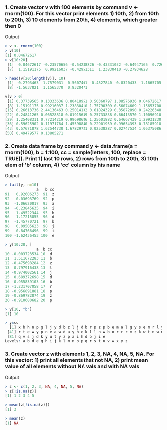 ### 1. Create vector v with 100 elements by command v <- rnorm(100). For this vector print elements 1) 10th, 2) from 10th to 20th, 3) 10 elements from 20th, 4) elements, which greater then 0

Output
```R
> v <- rnorm(100)
> v[10]
[1] 0.04672617
> v[10:20]
 [1]  0.04672617 -0.23570656 -0.54288826 -0.43331032 -0.64947165  0.72675075
 [7]  1.15191175  0.99216037 -0.42951311  1.23830410 -0.27934628

> head(v[20:length(v)], 10)
 [1] -0.2793463  1.7579031  0.5607461 -0.4527840 -0.8320433 -1.1665705 -1.0655906
 [8] -1.5637821  1.1565370  0.8320471

v[v > 0]
 [1] 0.37739565 0.13333636 0.80418951 0.50360797 1.08576936 0.04672617 0.72675075
 [8] 1.15191175 0.99216037 1.23830410 1.75790309 0.56074609 1.15653700 0.83204713
[15] 0.26613736 2.44136463 0.25014132 0.61824329 0.35872890 0.24226348 0.36594112
[22] 0.24841265 0.06528818 0.01915639 0.25733838 0.66413570 1.10096910 0.14377148
[29] 1.25408311 0.77214219 0.99698686 1.25601882 0.64667439 1.29931230 0.00837096
[36] 0.59625902 0.11971764 1.45598840 0.22901959 0.99654393 0.78185918 0.04658030
[43] 0.57671878 1.62544730 1.67829721 0.02538287 0.02747534 1.05375086 0.33561721
[50] 0.49479577 0.13805271
```

### 2. Create data frame by command y <- data.frame(a = rnorm(100), b = 1:100, cc = sample(letters, 100, replace = TRUE)). Print 1) last 10 rows, 2) rows from 10th to 20th, 3) 10th elem of 'b' column, 4) 'cc' column by his name

Output
```R
> tail(y, n=10)
              a   b cc
91   0.92606273  91  z
92   0.03693769  92  p
93  -1.06620017  93  a
94  -0.23845635  94  i
95   1.49522344  95  h
96   1.17215855  96  d
97  -1.45770721  97  b
98   0.09505623  98  j
99   0.84766496  99  i
100 -1.62436453 100  e

> y[10:20, ]
              a  b cc
10 -0.003723534 10  d
11  1.511672283 11  b
12 -0.475698284 12  z
13  0.797916438 13  l
14 -0.974002561 14  j
15  0.689372698 15  d
16 -0.955839103 16  b
17 -1.231707058 17  r
18 -0.956891881 18  p
19 -0.869782874 19  z
20 -0.910680682 20  p

> y[10, "b"]
[1] 10

> y$cc
  [1] x b h n p g l j y d b z l j d b r p z p b e m a l g y s e m r l y s k d g w l m
 [41] r t e w y p n e a w d a y h e k l l n w b o r r r m z k w t n w m a s s e q o i
 [81] q v s j d k y u t y z p a i h d b j i e
Levels: a b d e g h i j k l m n o p q r s t u v w x y z

```

### 3. Create vector z with elements 1, 2, 3, NA, 4, NA, 5, NA. For this vector: 1) print all elements that not NA, 2) print mean value of all elements without NA vals and with NA vals

Output
```R
> z <- c(1, 2, 3, NA, 4, NA, 5, NA)
> z[!is.na(z)]
[1] 1 2 3 4 5

> mean(z[!is.na(z)])
[1] 3

> mean(z)
[1] NA
```
